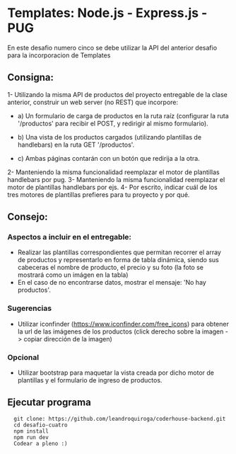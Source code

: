 # Templates: Node.js - Express.js - PUG
En este desafio numero cinco se debe utilizar la API del anterior desafio para la incorporacion de Templates

## Consigna: 
1- Utilizando la misma API de productos del proyecto entregable de la clase anterior, construir un web server (no REST) que incorpore:

* a) Un formulario de carga de productos en la ruta raíz (configurar la ruta '/productos' para recibir el POST, y redirigir al mismo formulario).

* b) Una vista de los productos cargados (utilizando plantillas de handlebars) en la ruta GET '/productos'.

* c) Ambas páginas contarán con un botón que redirija a la otra.

2- Manteniendo la misma funcionalidad reemplazar el motor de plantillas handlebars por pug.
3- Manteniendo la misma funcionalidad reemplazar el motor de plantillas handlebars por ejs.
4- Por escrito, indicar cuál de los tres motores de plantillas prefieres para tu proyecto y por qué.


## Consejo: 

### Aspectos a incluir en el entregable:
* Realizar las plantillas correspondientes que permitan recorrer el array de productos y representarlo en forma de tabla dinámica, siendo sus cabeceras el nombre de producto, el precio y su foto (la foto se mostrará como un imágen en la tabla)
* En el caso de no encontrarse datos, mostrar el mensaje: 'No hay productos'.

### Sugerencias
* Utilizar iconfinder (https://www.iconfinder.com/free_icons) para obtener la url de las imágenes de los productos (click derecho sobre la imagen -> copiar dirección de la imagen)

### Opcional
* Utilizar bootstrap para maquetar la vista creada por dicho motor de plantillas y el formulario de ingreso de productos.

## Ejecutar programa 
```
  git clone: https://github.com/leandroquiroga/coderhouse-backend.git
  cd desafio-cuatro
  npm install 
  npm run dev
  Codear a pleno :)
```